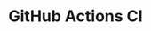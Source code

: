 # GitHub Actions CI






























































































































































































































































































































































































































































































































































































































































































































































































































































































































































































































































































































































































































































































































































































































































































































































































































































































































































































































































































































































































































































































































































































































































































































































































































































































































































































































































































































































































































































































































































































































































































































































































































































































































































































































































